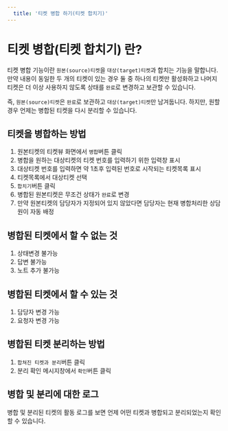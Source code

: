 ```yaml
---
  title: '티켓 병합 하기(티켓 합치기)'
---
```


# 티켓 병합(티켓 합치기) 란?

티켓 병합 기능이란 `원본(source)티켓`을 `대상(target)티켓`과 합치는 기능을 말합니다.
만약 내용이 동일한 두 개의 티켓이 있는 경우 둘 중 하나의 티켓만 활성화하고 나머지 티켓은 더 이상 사용하지 않도록 상태를 `완료`로 변경하고 보관할 수 있습니다.

즉, `원본(source)티켓`은 `완료`로 보관하고 `대상(target)티켓`만 남겨둡니다. 하지만, 원할경우 언제는 병합된 티켓을 다시 분리할 수 있습니다.

## 티켓을 병합하는 방법

1. 원본티켓의 티켓뷰 화면에서 `병합`버튼 클릭
2. 병합을 원하는 대상티켓의 티켓 번호를 입력하기 위한 입력창 표시
3. 대상티켓 번호를 입력하면 약 1초후 입력된 번호로 시작되는 티켓목록 표시
4. 티켓목록에서 대상티켓 선택
5. `합치기`버튼 클릭
6. 병합된 원본티켓은 무조건 상태가 `완료`로 변경
7. 만약 원본티켓의 담당자가 지정되어 있지 않았다면 담당자는 현재 병합처리한 상담원이 자동 배정

## 병합된 티켓에서 할 수 없는 것

1. 상태변경 불가능
2. 답변 불가능
3. 노트 추가 불가능

## 병합된 티켓에서 할 수 있는 것

1. 담당자 변경 가능
2. 요청자 변경 가능

## 병합된 티켓 분리하는 방법

1. `합쳐진 티켓과 분리`버튼 클릭
2. 분리 확인 메시지창에서 `확인`버튼 클릭

## 병합 및 분리에 대한 로그

병합 및 분리된 티켓의 활동 로그를 보면 언제 어떤 티켓과 병합되고 분리되었는지 확인 할 수 있습니다.
